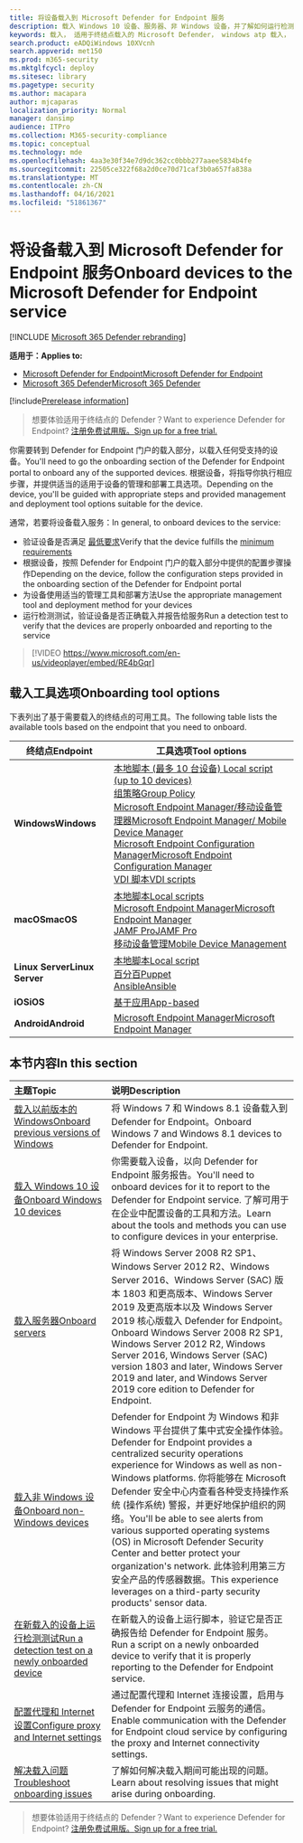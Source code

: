 ```yaml
---
title: 将设备载入到 Microsoft Defender for Endpoint 服务
description: 载入 Windows 10 设备、服务器、非 Windows 设备，并了解如何运行检测测试。
keywords: 载入， 适用于终结点载入的 Microsoft Defender， windows atp 载入， sccm， 组策略， mdm， 本地脚本， 检测测试
search.product: eADQiWindows 10XVcnh
search.appverid: met150
ms.prod: m365-security
ms.mktglfcycl: deploy
ms.sitesec: library
ms.pagetype: security
ms.author: macapara
author: mjcaparas
localization_priority: Normal
manager: dansimp
audience: ITPro
ms.collection: M365-security-compliance
ms.topic: conceptual
ms.technology: mde
ms.openlocfilehash: 4aa3e30f34e7d9dc362cc0bbb277aaee5834b4fe
ms.sourcegitcommit: 22505ce322f68a2d0ce70d71caf3b0a657fa838a
ms.translationtype: MT
ms.contentlocale: zh-CN
ms.lasthandoff: 04/16/2021
ms.locfileid: "51861367"
---
```

# <a name="onboard-devices-to-the-microsoft-defender-for-endpoint-service"></a><span data-ttu-id="98cc8-104">将设备载入到 Microsoft Defender for Endpoint 服务</span><span class="sxs-lookup"><span data-stu-id="98cc8-104">Onboard devices to the Microsoft Defender for Endpoint service</span></span>

[!INCLUDE [Microsoft 365 Defender rebranding](../../includes/microsoft-defender.md)]

<span data-ttu-id="98cc8-105">**适用于：**</span><span class="sxs-lookup"><span data-stu-id="98cc8-105">**Applies to:**</span></span>
- [<span data-ttu-id="98cc8-106">Microsoft Defender for Endpoint</span><span class="sxs-lookup"><span data-stu-id="98cc8-106">Microsoft Defender for Endpoint</span></span>](https://go.microsoft.com/fwlink/p/?linkid=2154037)
- [<span data-ttu-id="98cc8-107">Microsoft 365 Defender</span><span class="sxs-lookup"><span data-stu-id="98cc8-107">Microsoft 365 Defender</span></span>](https://go.microsoft.com/fwlink/?linkid=2118804)

[!include[Prerelease information](../../includes/prerelease.md)]

><span data-ttu-id="98cc8-108">想要体验适用于终结点的 Defender？</span><span class="sxs-lookup"><span data-stu-id="98cc8-108">Want to experience Defender for Endpoint?</span></span> [<span data-ttu-id="98cc8-109">注册免费试用版。</span><span class="sxs-lookup"><span data-stu-id="98cc8-109">Sign up for a free trial.</span></span>](https://www.microsoft.com/microsoft-365/windows/microsoft-defender-atp?ocid=docs-wdatp-onboardconfigure-abovefoldlink)

<span data-ttu-id="98cc8-110">你需要转到 Defender for Endpoint 门户的载入部分，以载入任何受支持的设备。</span><span class="sxs-lookup"><span data-stu-id="98cc8-110">You'll need to go the onboarding section of the Defender for Endpoint portal to onboard any of the supported devices.</span></span> <span data-ttu-id="98cc8-111">根据设备，将指导你执行相应步骤，并提供适当的适用于设备的管理和部署工具选项。</span><span class="sxs-lookup"><span data-stu-id="98cc8-111">Depending on the device, you'll be guided with appropriate steps and provided management and deployment tool options suitable for the device.</span></span> 

<span data-ttu-id="98cc8-112">通常，若要将设备载入服务：</span><span class="sxs-lookup"><span data-stu-id="98cc8-112">In general, to onboard devices to the service:</span></span>

- <span data-ttu-id="98cc8-113">验证设备是否满足 [最低要求](minimum-requirements.md)</span><span class="sxs-lookup"><span data-stu-id="98cc8-113">Verify that the device fulfills the [minimum requirements](minimum-requirements.md)</span></span>
- <span data-ttu-id="98cc8-114">根据设备，按照 Defender for Endpoint 门户的载入部分中提供的配置步骤操作</span><span class="sxs-lookup"><span data-stu-id="98cc8-114">Depending on the device, follow the configuration steps provided in the onboarding section of the Defender for Endpoint portal</span></span>
- <span data-ttu-id="98cc8-115">为设备使用适当的管理工具和部署方法</span><span class="sxs-lookup"><span data-stu-id="98cc8-115">Use the appropriate management tool and deployment method for your devices</span></span>
- <span data-ttu-id="98cc8-116">运行检测测试，验证设备是否正确载入并报告给服务</span><span class="sxs-lookup"><span data-stu-id="98cc8-116">Run a detection test to verify that the devices are properly onboarded and reporting to the service</span></span>

>[!VIDEO https://www.microsoft.com/en-us/videoplayer/embed/RE4bGqr]

## <a name="onboarding-tool-options"></a><span data-ttu-id="98cc8-117">载入工具选项</span><span class="sxs-lookup"><span data-stu-id="98cc8-117">Onboarding tool options</span></span>
<span data-ttu-id="98cc8-118">下表列出了基于需要载入的终结点的可用工具。</span><span class="sxs-lookup"><span data-stu-id="98cc8-118">The following table lists the available tools based on the endpoint that you need to onboard.</span></span>

| <span data-ttu-id="98cc8-119">终结点</span><span class="sxs-lookup"><span data-stu-id="98cc8-119">Endpoint</span></span>     | <span data-ttu-id="98cc8-120">工具选项</span><span class="sxs-lookup"><span data-stu-id="98cc8-120">Tool options</span></span>                       |
|--------------|------------------------------------------|
| <span data-ttu-id="98cc8-121">**Windows**</span><span class="sxs-lookup"><span data-stu-id="98cc8-121">**Windows**</span></span>  |  [<span data-ttu-id="98cc8-122">本地脚本 (最多 10 台设备) </span><span class="sxs-lookup"><span data-stu-id="98cc8-122">Local script (up to 10 devices)</span></span>](configure-endpoints-script.md) <br>  [<span data-ttu-id="98cc8-123">组策略</span><span class="sxs-lookup"><span data-stu-id="98cc8-123">Group Policy</span></span>](configure-endpoints-gp.md) <br>  [<span data-ttu-id="98cc8-124">Microsoft Endpoint Manager/移动设备管理器</span><span class="sxs-lookup"><span data-stu-id="98cc8-124">Microsoft Endpoint Manager/ Mobile Device Manager</span></span>](configure-endpoints-mdm.md) <br>   [<span data-ttu-id="98cc8-125">Microsoft Endpoint Configuration Manager</span><span class="sxs-lookup"><span data-stu-id="98cc8-125">Microsoft Endpoint Configuration Manager</span></span>](configure-endpoints-sccm.md) <br> [<span data-ttu-id="98cc8-126">VDI 脚本</span><span class="sxs-lookup"><span data-stu-id="98cc8-126">VDI scripts</span></span>](configure-endpoints-vdi.md)   |
| <span data-ttu-id="98cc8-127">**macOS**</span><span class="sxs-lookup"><span data-stu-id="98cc8-127">**macOS**</span></span>    | [<span data-ttu-id="98cc8-128">本地脚本</span><span class="sxs-lookup"><span data-stu-id="98cc8-128">Local scripts</span></span>](mac-install-manually.md) <br> [<span data-ttu-id="98cc8-129">Microsoft Endpoint Manager</span><span class="sxs-lookup"><span data-stu-id="98cc8-129">Microsoft Endpoint Manager</span></span>](mac-install-with-intune.md) <br> [<span data-ttu-id="98cc8-130">JAMF Pro</span><span class="sxs-lookup"><span data-stu-id="98cc8-130">JAMF Pro</span></span>](mac-install-with-jamf.md) <br> [<span data-ttu-id="98cc8-131">移动设备管理</span><span class="sxs-lookup"><span data-stu-id="98cc8-131">Mobile Device Management</span></span>](mac-install-with-other-mdm.md) |
| <span data-ttu-id="98cc8-132">**Linux Server**</span><span class="sxs-lookup"><span data-stu-id="98cc8-132">**Linux Server**</span></span> | [<span data-ttu-id="98cc8-133">本地脚本</span><span class="sxs-lookup"><span data-stu-id="98cc8-133">Local script</span></span>](linux-install-manually.md) <br> [<span data-ttu-id="98cc8-134">百分百</span><span class="sxs-lookup"><span data-stu-id="98cc8-134">Puppet</span></span>](linux-install-with-puppet.md) <br> [<span data-ttu-id="98cc8-135">Ansible</span><span class="sxs-lookup"><span data-stu-id="98cc8-135">Ansible</span></span>](linux-install-with-ansible.md)|
| <span data-ttu-id="98cc8-136">**iOS**</span><span class="sxs-lookup"><span data-stu-id="98cc8-136">**iOS**</span></span>      | [<span data-ttu-id="98cc8-137">基于应用</span><span class="sxs-lookup"><span data-stu-id="98cc8-137">App-based</span></span>](ios-install.md)                                |
| <span data-ttu-id="98cc8-138">**Android**</span><span class="sxs-lookup"><span data-stu-id="98cc8-138">**Android**</span></span>  | [<span data-ttu-id="98cc8-139">Microsoft Endpoint Manager</span><span class="sxs-lookup"><span data-stu-id="98cc8-139">Microsoft Endpoint Manager</span></span>](android-intune.md)               | 




## <a name="in-this-section"></a><span data-ttu-id="98cc8-140">本节内容</span><span class="sxs-lookup"><span data-stu-id="98cc8-140">In this section</span></span>
<span data-ttu-id="98cc8-141">主题</span><span class="sxs-lookup"><span data-stu-id="98cc8-141">Topic</span></span> | <span data-ttu-id="98cc8-142">说明</span><span class="sxs-lookup"><span data-stu-id="98cc8-142">Description</span></span>
:---|:---
[<span data-ttu-id="98cc8-143">载入以前版本的 Windows</span><span class="sxs-lookup"><span data-stu-id="98cc8-143">Onboard previous versions of Windows</span></span>](onboard-downlevel.md)| <span data-ttu-id="98cc8-144">将 Windows 7 和 Windows 8.1 设备载入到 Defender for Endpoint。</span><span class="sxs-lookup"><span data-stu-id="98cc8-144">Onboard Windows 7 and Windows 8.1 devices to Defender for Endpoint.</span></span> 
[<span data-ttu-id="98cc8-145">载入 Windows 10 设备</span><span class="sxs-lookup"><span data-stu-id="98cc8-145">Onboard Windows 10 devices</span></span>](configure-endpoints.md) | <span data-ttu-id="98cc8-146">你需要载入设备，以向 Defender for Endpoint 服务报告。</span><span class="sxs-lookup"><span data-stu-id="98cc8-146">You'll need to onboard devices for it to report to the Defender for Endpoint service.</span></span> <span data-ttu-id="98cc8-147">了解可用于在企业中配置设备的工具和方法。</span><span class="sxs-lookup"><span data-stu-id="98cc8-147">Learn about the tools and methods you can use to configure devices in your enterprise.</span></span>
[<span data-ttu-id="98cc8-148">载入服务器</span><span class="sxs-lookup"><span data-stu-id="98cc8-148">Onboard servers</span></span>](configure-server-endpoints.md) |  <span data-ttu-id="98cc8-149">将 Windows Server 2008 R2 SP1、Windows Server 2012 R2、Windows Server 2016、Windows Server (SAC) 版本 1803 和更高版本、Windows Server 2019 及更高版本以及 Windows Server 2019 核心版载入 Defender for Endpoint。</span><span class="sxs-lookup"><span data-stu-id="98cc8-149">Onboard Windows Server 2008 R2 SP1, Windows Server 2012 R2, Windows Server 2016, Windows Server (SAC) version 1803 and later, Windows Server 2019 and later, and Windows Server 2019 core edition to Defender for Endpoint.</span></span>
[<span data-ttu-id="98cc8-150">载入非 Windows 设备</span><span class="sxs-lookup"><span data-stu-id="98cc8-150">Onboard non-Windows devices</span></span>](configure-endpoints-non-windows.md) | <span data-ttu-id="98cc8-151">Defender for Endpoint 为 Windows 和非 Windows 平台提供了集中式安全操作体验。</span><span class="sxs-lookup"><span data-stu-id="98cc8-151">Defender for Endpoint provides a centralized security operations experience for Windows as well as non-Windows platforms.</span></span> <span data-ttu-id="98cc8-152">你将能够在 Microsoft Defender 安全中心内查看各种受支持操作系统 (操作系统) 警报，并更好地保护组织的网络。</span><span class="sxs-lookup"><span data-stu-id="98cc8-152">You'll be able to see alerts from various supported operating systems (OS) in Microsoft Defender Security Center and better protect your organization's network.</span></span> <span data-ttu-id="98cc8-153">此体验利用第三方安全产品的传感器数据。</span><span class="sxs-lookup"><span data-stu-id="98cc8-153">This experience leverages on a third-party security products' sensor data.</span></span> 
[<span data-ttu-id="98cc8-154">在新载入的设备上运行检测测试</span><span class="sxs-lookup"><span data-stu-id="98cc8-154">Run a detection test on a newly onboarded device</span></span>](run-detection-test.md) | <span data-ttu-id="98cc8-155">在新载入的设备上运行脚本，验证它是否正确报告给 Defender for Endpoint 服务。</span><span class="sxs-lookup"><span data-stu-id="98cc8-155">Run a script on a newly onboarded device to verify that it is properly reporting to the Defender for Endpoint service.</span></span>
[<span data-ttu-id="98cc8-156">配置代理和 Internet 设置</span><span class="sxs-lookup"><span data-stu-id="98cc8-156">Configure proxy and Internet settings</span></span>](configure-proxy-internet.md)| <span data-ttu-id="98cc8-157">通过配置代理和 Internet 连接设置，启用与 Defender for Endpoint 云服务的通信。</span><span class="sxs-lookup"><span data-stu-id="98cc8-157">Enable communication with the Defender for Endpoint cloud service by configuring the proxy and Internet connectivity settings.</span></span>
[<span data-ttu-id="98cc8-158">解决载入问题</span><span class="sxs-lookup"><span data-stu-id="98cc8-158">Troubleshoot onboarding issues</span></span>](troubleshoot-onboarding.md) | <span data-ttu-id="98cc8-159">了解如何解决载入期间可能出现的问题。</span><span class="sxs-lookup"><span data-stu-id="98cc8-159">Learn about resolving issues that might arise during onboarding.</span></span>

><span data-ttu-id="98cc8-160">想要体验适用于终结点的 Defender？</span><span class="sxs-lookup"><span data-stu-id="98cc8-160">Want to experience Defender for Endpoint?</span></span> [<span data-ttu-id="98cc8-161">注册免费试用版。</span><span class="sxs-lookup"><span data-stu-id="98cc8-161">Sign up for a free trial.</span></span>](https://www.microsoft.com/microsoft-365/windows/microsoft-defender-atp?ocid=docs-wdatp-onboardconfigure-belowfoldlink)
